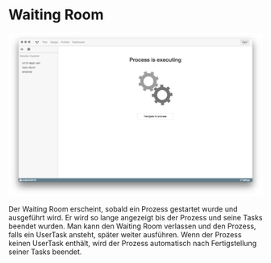 # Waiting Room

![Waiting Room](waiting-room.png)

Der Waiting Room erscheint, sobald ein Prozess gestartet wurde und ausgeführt
wird. Er wird so lange angezeigt bis der Prozess und seine Tasks beendet wurden.
Man kann den Waiting Room verlassen und den Prozess, falls ein UserTask ansteht,
später weiter ausführen. Wenn der Prozess keinen UserTask enthält, wird der
Prozess automatisch nach Fertigstellung seiner Tasks beendet.
